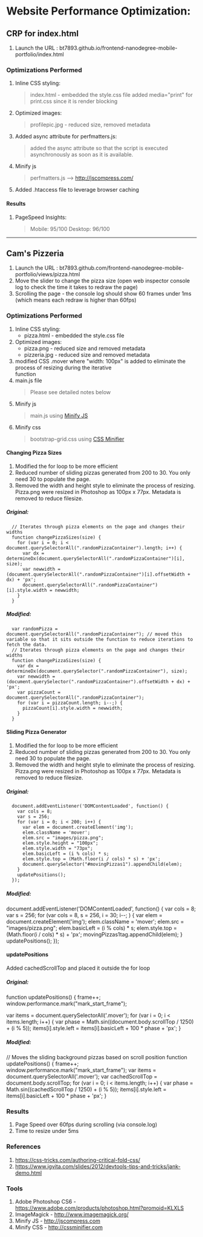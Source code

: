 # Website Performance Optimization:

## CRP for index.html

1. Launch the URL : bt7893.github.io/frontend-nanodegree-mobile-portfolio/index.html

### Optimizations Performed

1. Inline CSS styling:
    > index.html - embedded the style.css file
    > added media="print" for print.css since it is render blocking
2. Optimized images:
    > profilepic.jpg - reduced size, removed metadata
3. Added async attribute for perfmatters.js:
    > added the async attribute so that the script is executed asynchronously as soon as it is available.
4. Minify js
    > perfmatters.js --> http://jscompress.com/
5. Added .htaccess file to leverage browser caching

#### Results
1. PageSpeed Insights:
    > Mobile: 95/100
    > Desktop: 96/100


***


## Cam's Pizzeria
1. Launch the URL : bt7893.github.com/frontend-nanodegree-mobile-portfolio/views/pizza.html
2. Move the slider to change the pizza size (open web inspector console log to check the time it takes to redraw the page)
3. Scrolling the page - the console log should show 60 frames under 1ms (which means each redraw is higher than 60fps)

### Optimizations Performed
1. Inline CSS styling:
   - pizza.html - embedded the style.css file
2. Optimized images:
   - pizza.png - reduced size and removed metadata
   - pizzeria.jpg - reduced size and removed metadata
3. modified CSS .mover where "width: 100px" is added to eliminate the process of resizing during the iterative   
   function
4. main.js file
    > Please see detailed notes below
5. Minify js
    > main.js using [Minify JS](http://jscompress.com/)
6. Minify css
    > bootstrap-grid.css using [CSS Minifier](http://cssminifier.com/)

#### Changing Pizza Sizes
1. Modified the for loop to be more efficient
2. Reduced number of sliding pizzas generated from 200 to 30. You only need 30 to populate the page.
3. Removed the width and height style to eliminate the process of resizing. Pizza.png were resized in Photoshop as 
   100px x 77px. Metadata is removed to reduce filesize.

##### Original:
      // Iterates through pizza elements on the page and changes their widths
      function changePizzaSizes(size) {
        for (var i = 0; i < document.querySelectorAll(".randomPizzaContainer").length; i++) {
          var dx = determineDx(document.querySelectorAll(".randomPizzaContainer")[i], size);
          var newwidth = (document.querySelectorAll(".randomPizzaContainer")[i].offsetWidth + dx) + 'px';
          document.querySelectorAll(".randomPizzaContainer")[i].style.width = newwidth;
        }
      }
##### Modified:
      var randomPizza = document.querySelectorAll(".randomPizzaContainer"); // moved this variable so that it sits outside the function to reduce iterations to fetch the data.
      // Iterates through pizza elements on the page and changes their widths
      function changePizzaSizes(size) {
        var dx = determineDx(document.querySelector(".randomPizzaContainer"), size);
        var newwidth = (document.querySelector(".randomPizzaContainer").offsetWidth + dx) + 'px';
        var pizzaCount = document.querySelectorAll(".randomPizzaContainer");
        for (var i = pizzaCount.length; i--;) {
          pizzaCount[i].style.width = newwidth;
        }
      }

#### Sliding Pizza Generator
1. Modified the for loop to be more efficient
2. Reduced number of sliding pizzas generated from 200 to 30. You only need 30 to populate the page.
3. Removed the width and height style to eliminate the process of resizing. Pizza.png were resized in Photoshop as 
   100px x 77px. Metadata is removed to reduce filesize.

##### Original:
      document.addEventListener('DOMContentLoaded', function() {
        var cols = 8;
        var s = 256;
        for (var i = 0; i < 200; i++) {
          var elem = document.createElement('img');
          elem.className = 'mover';
          elem.src = "images/pizza.png";
          elem.style.height = "100px";
          elem.style.width = "73px";
          elem.basicLeft = (i % cols) * s;
          elem.style.top = (Math.floor(i / cols) * s) + 'px';
          document.querySelector("#movingPizzas1").appendChild(elem);
        }
        updatePositions();
      });

##### Modified:
document.addEventListener('DOMContentLoaded', function() {
  var cols = 8;
  var s = 256;
for (var cols = 8, s = 256, i = 30; i--; ) {
    var elem = document.createElement('img');
    elem.className = 'mover';
    elem.src = "images/pizza.png";
    elem.basicLeft = (i % cols) * s;
    elem.style.top = (Math.floor(i / cols) * s) + 'px';
    movingPizzas1tag.appendChild(elem);
  }
  updatePositions();
});

#### updatePositions
Added cachedScrollTop and placed it outside the for loop

##### Original:
function updatePositions() {
  frame++;
  window.performance.mark("mark_start_frame");

  var items = document.querySelectorAll('.mover');
  for (var i = 0; i < items.length; i++) {
    var phase = Math.sin((document.body.scrollTop / 1250) + (i % 5));
    items[i].style.left = items[i].basicLeft + 100 * phase + 'px';
  }

##### Modified:
// Moves the sliding background pizzas based on scroll position
function updatePositions() {
  frame++;
  window.performance.mark("mark_start_frame");
  var items = document.querySelectorAll('.mover');
  var cachedScrollTop = document.body.scrollTop;
  for (var i = 0; i < items.length; i++) {
    var phase = Math.sin((cachedScrollTop / 1250) + (i % 5));
    items[i].style.left = items[i].basicLeft + 100 * phase + 'px';
  }

### Results
1. Page Speed over 60fps during scrolling (via console.log)
2. Time to resize under 5ms

### References
1. https://css-tricks.com/authoring-critical-fold-css/
2. https://www.igvita.com/slides/2012/devtools-tips-and-tricks/jank-demo.html

### Tools
1. Adobe Photoshop CS6 - https://www.adobe.com/products/photoshop.html?promoid=KLXLS
2. ImageMagick - http://www.imagemagick.org/
3. Minify JS - http://jscompress.com
4. Minify CSS - http://cssminifier.com
